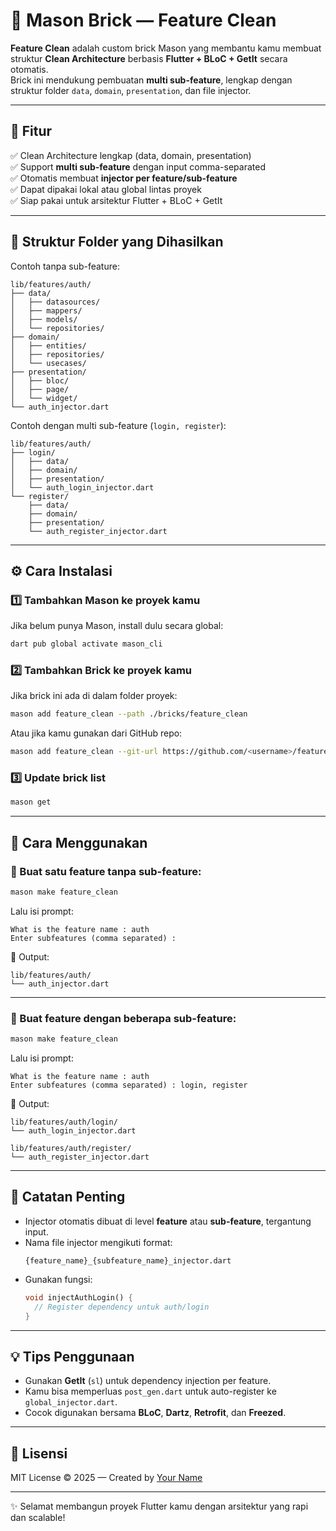 # 🧱 Mason Brick — Feature Clean

**Feature Clean** adalah custom brick Mason yang membantu kamu membuat struktur **Clean Architecture** berbasis **Flutter + BLoC + GetIt** secara otomatis.  
Brick ini mendukung pembuatan **multi sub-feature**, lengkap dengan struktur folder `data`, `domain`, `presentation`, dan file injector.

---

## 🚀 Fitur

✅ Clean Architecture lengkap (data, domain, presentation)  
✅ Support **multi sub-feature** dengan input comma-separated  
✅ Otomatis membuat **injector per feature/sub-feature**  
✅ Dapat dipakai lokal atau global lintas proyek  
✅ Siap pakai untuk arsitektur Flutter + BLoC + GetIt

---

## 📂 Struktur Folder yang Dihasilkan

Contoh tanpa sub-feature:

```
lib/features/auth/
├── data/
│   ├── datasources/
│   ├── mappers/
│   ├── models/
│   └── repositories/
├── domain/
│   ├── entities/
│   ├── repositories/
│   └── usecases/
├── presentation/
│   ├── bloc/
│   ├── page/
│   └── widget/
└── auth_injector.dart
```

Contoh dengan multi sub-feature (`login, register`):

```
lib/features/auth/
├── login/
│   ├── data/
│   ├── domain/
│   ├── presentation/
│   └── auth_login_injector.dart
└── register/
    ├── data/
    ├── domain/
    ├── presentation/
    └── auth_register_injector.dart
```

---

## ⚙️ Cara Instalasi

### 1️⃣ Tambahkan Mason ke proyek kamu
Jika belum punya Mason, install dulu secara global:
```bash
dart pub global activate mason_cli
```

### 2️⃣ Tambahkan Brick ke proyek kamu
Jika brick ini ada di dalam folder proyek:

```bash
mason add feature_clean --path ./bricks/feature_clean
```

Atau jika kamu gunakan dari GitHub repo:

```bash
mason add feature_clean --git-url https://github.com/<username>/feature_clean_brick.git
```

### 3️⃣ Update brick list
```bash
mason get
```

---

## 🧩 Cara Menggunakan

### 🔹 Buat satu feature tanpa sub-feature:
```bash
mason make feature_clean
```
Lalu isi prompt:
```
What is the feature name : auth
Enter subfeatures (comma separated) : 
```

📁 Output:
```
lib/features/auth/
└── auth_injector.dart
```

---

### 🔹 Buat feature dengan beberapa sub-feature:
```bash
mason make feature_clean
```
Lalu isi prompt:
```
What is the feature name : auth
Enter subfeatures (comma separated) : login, register
```

📁 Output:
```
lib/features/auth/login/
└── auth_login_injector.dart

lib/features/auth/register/
└── auth_register_injector.dart
```

---

## 🧠 Catatan Penting

- Injector otomatis dibuat di level **feature** atau **sub-feature**, tergantung input.  
- Nama file injector mengikuti format:
  ```
  {feature_name}_{subfeature_name}_injector.dart
  ```
- Gunakan fungsi:
  ```dart
  void injectAuthLogin() {
    // Register dependency untuk auth/login
  }
  ```

---

## 💡 Tips Penggunaan

- Gunakan **GetIt** (`sl`) untuk dependency injection per feature.
- Kamu bisa memperluas `post_gen.dart` untuk auto-register ke `global_injector.dart`.
- Cocok digunakan bersama **BLoC**, **Dartz**, **Retrofit**, dan **Freezed**.

---

## 📜 Lisensi

MIT License © 2025 — Created by [Your Name](https://github.com/<username>)

---

✨ Selamat membangun proyek Flutter kamu dengan arsitektur yang rapi dan scalable!
